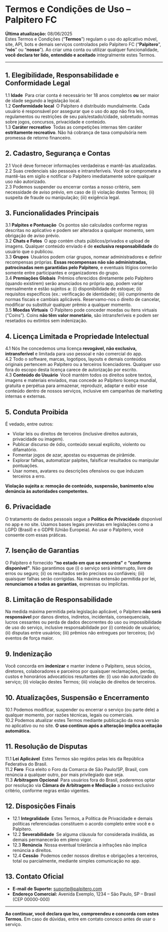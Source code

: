 # Termos e Condições de Uso – **Palpitero FC**

**Última atualização:** 08/06/2025  
Estes Termos e Condições (“**Termos**”) regulam o uso do aplicativo móvel, site, API, bots e demais serviços controlados pelo Palpitero FC (“**Palpitero**”, “**nós**” ou “**nosso**”). Ao criar uma conta ou utilizar qualquer funcionalidade, **você declara ter lido, entendido e aceitado** integralmente estes Termos.

---

## 1. Elegibilidade, Responsabilidade e Conformidade Legal
1.1 **Idade** Para criar conta é necessário ter 18 anos completos **ou** ser maior de idade segundo a legislação local.  
1.2 **Conformidade local** O Palpitero é distribuído mundialmente. Cada usuário é responsável por assegurar que o uso do app não fira leis, regulamentos ou restrições de seu país/estado/cidade, sobretudo normas sobre jogos, concursos, privacidade e conteúdo.  
1.3 **Caráter recreativo** Todas as competições internas têm caráter **estritamente recreativo**. Não há cobrança de taxa compulsória nem promessa de retorno financeiro.  

## 2. Cadastro, Segurança e Contas
2.1 Você deve fornecer informações verdadeiras e mantê-las atualizadas.  
2.2 Suas credenciais são pessoais e intransferíveis. Você se compromete a mantê-las em sigilo e notificar o Palpitero imediatamente sobre qualquer uso não autorizado.  
2.3 Podemos suspender ou encerrar contas a nosso critério, sem necessidade de aviso prévio, em caso de (i) violação destes Termos; (ii) suspeita de fraude ou manipulação; (iii) exigência legal.

## 3. Funcionalidades Principais
3.1 **Palpites e Pontuação** Os pontos são calculados conforme regras descritas no aplicativo e podem ser alterados a qualquer momento, sem obrigação de aviso prévio.  
3.2 **Chats e Fotos** O app contém chats públicos/privados e upload de imagens. Qualquer conteúdo enviado é de **exclusiva responsabilidade** do usuário que o publicou.  
3.3 **Grupos** Usuários podem criar grupos, nomear administradores e definir recompensas próprias. **Essas recompensas não são administradas, patrocinadas nem garantidas pelo Palpitero**, e eventuais litígios correrão somente entre participantes e organizadores do grupo.  
3.4 **Premiações Globais** Prêmios oferecidos diretamente pelo Palpitero (quando existirem) serão anunciados no próprio app, podem variar mensalmente e estão sujeitos a: (i) disponibilidade de estoque; (ii) requisitos específicos (ex.: verificação de identidade); (iii) cumprimento de normas fiscais e cambiais aplicáveis. Reservamo-nos o direito de cancelar, modificar ou substituir qualquer prêmio a qualquer momento.  
3.5 **Moedas Virtuais** O Palpitero pode conceder moedas ou itens virtuais (“Coins”). Coins **não têm valor monetário**, são intransferíveis e podem ser resetados ou extintos sem indenização.

## 4. Licença Limitada e Propriedade Intelectual
4.1 Nós lhe concedemos uma licença **revogável, não exclusiva, intransferível** e limitada para uso pessoal e não comercial do app.  
4.2 Todo o software, marcas, logotipos, layouts e demais conteúdos originais pertencem ao Palpitero ou a terceiros licenciadores. Qualquer uso fora do escopo desta licença carece de autorização por escrito.  
4.3 **Conteúdo do Usuário** Você mantém todos os direitos sobre textos, imagens e materiais enviados, mas concede ao Palpitero licença mundial, gratuita e perpétua para armazenar, reproduzir, adaptar e exibir esse conteúdo dentro de nossos serviços, inclusive em campanhas de marketing internas e externas.

## 5. Conduta Proibida
É vedado, entre outros:
- Violar leis ou direitos de terceiros (inclusive direitos autorais, privacidade ou imagem).  
- Publicar discurso de ódio, conteúdo sexual explícito, violento ou difamatório.  
- Fomentar jogos de azar, apostas ou esquemas de pirâmide.  
- Explorar falhas, automatizar palpites, falsificar resultados ou manipular pontuações.  
- Usar nomes, avatares ou descrições ofensivos ou que induzam terceiros a erro.  

**Violação sujeita a: remoção de conteúdo, suspensão, banimento e/ou denúncia às autoridades competentes.**

## 6. Privacidade
O tratamento de dados pessoais segue a **Política de Privacidade** disponível no app e no site. Usamos bases legais previstas em legislações como a LGPD (Brasil) e o GDPR (União Europeia). Ao usar o Palpitero, você consente com essas práticas.

## 7. Isenção de Garantias
O Palpitero é fornecido **“no estado em que se encontra”** e **“conforme disponível”**. Não garantimos que (i) o serviço será ininterrupto, livre de erros ou seguro; (ii) os resultados serão precisos ou confiáveis; (iii) quaisquer falhas serão corrigidas. Na máxima extensão permitida por lei, **renunciamos a todas as garantias**, expressas ou implícitas.

## 8. Limitação de Responsabilidade
Na medida máxima permitida pela legislação aplicável, o Palpitero **não será responsável** por danos diretos, indiretos, incidentais, consequenciais, lucros cessantes ou perda de dados decorrentes do uso ou impossibilidade de uso do serviço, inclusive responsabilidade por (i) conteúdo de usuários; (ii) disputas entre usuários; (iii) prêmios não entregues por terceiros; (iv) eventos de força maior.

## 9. Indenização
Você concorda em **indenizar** e manter indene o Palpitero, seus sócios, diretores, colaboradores e parceiros por quaisquer reclamações, perdas, custos e honorários advocatícios resultantes de: (i) uso não autorizado do serviço; (ii) violação destes Termos; (iii) violação de direitos de terceiros.

## 10. Atualizações, Suspensão e Encerramento
10.1 Podemos modificar, suspender ou encerrar o serviço (ou parte dele) a qualquer momento, por razões técnicas, legais ou comerciais.  
10.2 Podemos atualizar estes Termos mediante publicação da nova versão no aplicativo ou no site. **O uso contínuo após a alteração implica aceitação automática.**

## 11. Resolução de Disputas
11.1 **Lei Aplicável** Estes Termos são regidos pelas leis da República Federativa do Brasil.  
11.2 **Foro** Fica eleito o Foro da Comarca de São Paulo/SP, Brasil, com renúncia a qualquer outro, por mais privilegiado que seja.  
11.3 **Arbitragem Opcional** Para usuários fora do Brasil, poderemos optar por resolução via **Câmara de Arbitragem e Mediação** a nosso exclusivo critério, conforme regras então vigentes.

## 12. Disposições Finais
- 12.1 **Integralidade** Estes Termos, a Política de Privacidade e demais políticas referenciadas constituem o acordo completo entre você e o Palpitero.  
- 12.2 **Severabilidade** Se alguma cláusula for considerada inválida, as demais permanecerão em pleno vigor.  
- 12.3 **Renúncia** Nossa eventual tolerância a infrações não implica renúncia a direitos.  
- 12.4 **Cessão** Podemos ceder nossos direitos e obrigações a terceiros, total ou parcialmente, mediante simples comunicação no app.

## 13. Contato Oficial
- **E-mail de Suporte:** suporte@palpitero.com  
- **Endereço Comercial:** Avenida Exemplo, 1234 – São Paulo, SP – Brasil (CEP 00000-000)  

---

**Ao continuar, você declara que leu, compreendeu e concorda com estes Termos.** Em caso de dúvidas, entre em contato conosco antes de usar o serviço.
